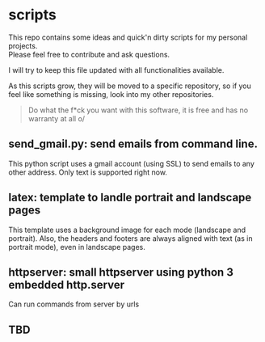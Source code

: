 # scripts

This repo contains some ideas and  quick'n dirty scripts for my personal projects.  
Please feel free to contribute and ask questions.

I will try to keep this file updated with all functionalities available.

As this scripts grow, they will be moved to a specific repository, so if you feel like something is missing, look into my other repositories.

> Do what the f*ck you want with this software, it is free and has no warranty at all o/


## send_gmail.py: send emails from command line.
This python script uses a gmail account (using SSL) to send emails to any other address.
Only text is supported right now.

## latex: template to landle portrait and landscape pages
This template uses a background image for each mode (landscape and portrait).
Also, the headers and footers are always aligned with text (as in portrait mode), even in landscape pages.

## httpserver: small httpserver using python 3 embedded http.server
Can run commands from server by urls

## TBD 

